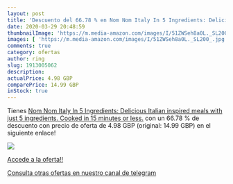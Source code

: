 ```yaml
---
layout: post
title: 'Descuento del 66.78 % en Nom Nom Italy In 5 Ingredients: Deliciou'
date: 2020-03-29 20:48:59
thumbnailImage: 'https://m.media-amazon.com/images/I/51ZWSeh8a0L._SL200_.jpg'
images: [ 'https://m.media-amazon.com/images/I/51ZWSeh8a0L._SL200_.jpg' ]
comments: true
category: ofertas
author: ring
slug: 1913005062
description:
actualPrice: 4.98 GBP
comparePrice: 14.99 GBP
inStock: true
---
```


Tienes [Nom Nom Italy In 5 Ingredients: Delicious Italian inspired meals with just 5 ingredients. Cooked in 15 minutes or less.](https://www.amazon.com/dp/1913005062/?tag=redken08-20) con un 66.78 % de descuento con precio de oferta de 4.98 GBP (original: 14.99 GBP) en el siguiente enlace!

[![](https://m.media-amazon.com/images/I/51ZWSeh8a0L._SL200_.jpg)](https://www.amazon.com/dp/1913005062/?tag=redken08-20)

[Accede a la oferta!!](https://www.amazon.com/dp/1913005062/?tag=redken08-20)

[Consulta otras ofertas en nuestro canal de telegram](https://t.me/s/ofertas25)
